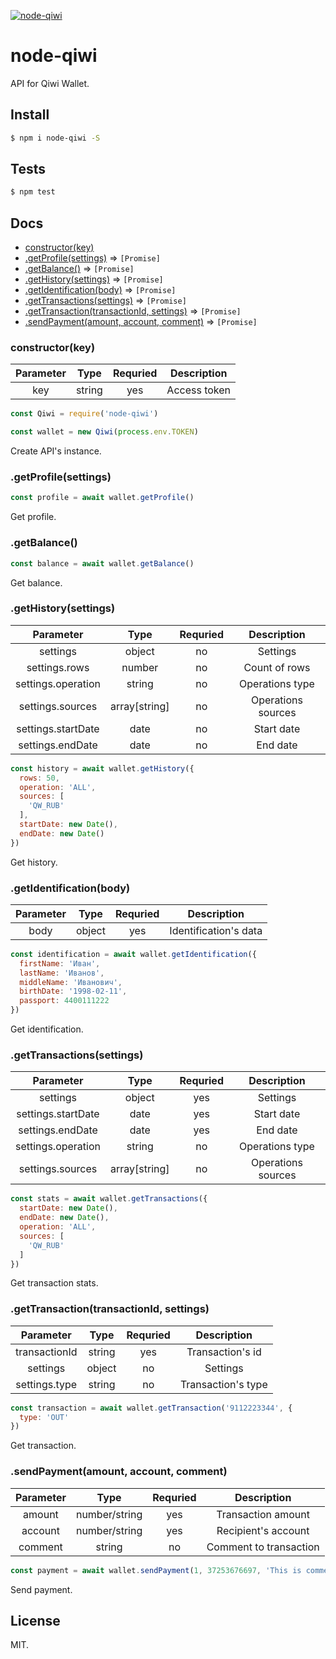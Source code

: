[![node-qiwi](https://img.shields.io/npm/v/node-qiwi.svg?style=flat-square)](https://www.npmjs.com/package/node-qiwi/)

# node-qiwi

API for Qiwi Wallet.

## Install

```sh
$ npm i node-qiwi -S
```

## Tests

```sh
$ npm test
```

## Docs

* [constructor(key)](#constructorkey)
* [.getProfile(settings)](#getprofilesettings) ⇒ `[Promise]`
* [.getBalance()](#getbalance) ⇒ `[Promise]`
* [.getHistory(settings)](#gethistorysettings) ⇒ `[Promise]`
* [.getIdentification(body)](#getidentificationbody) ⇒ `[Promise]`
* [.getTransactions(settings)](#gettransactionssettings) ⇒ `[Promise]`
* [.getTransaction(transactionId, settings)](#gettransaction-transactionid-settings) ⇒ `[Promise]`
* [.sendPayment(amount, account, comment)](#sendpaymentamount-account-comment) ⇒ `[Promise]`

### constructor(key)

| Parameter  | Type      | Requried  | Description  |
|:-----------:|:---------:|:---------:|:------------:|
| key        | string    | yes       | Access token |

```js
const Qiwi = require('node-qiwi')

const wallet = new Qiwi(process.env.TOKEN)
```

Create API's instance.

### .getProfile(settings)

```js
const profile = await wallet.getProfile()
```

Get profile.

### .getBalance()

```js
const balance = await wallet.getBalance()
```

Get balance.

### .getHistory(settings)

| Parameter  | Type      | Requried  | Description  |
|:-----------:|:---------:|:---------:|:------------:|
| settings   | object    | no        | Settings |
| settings.rows | number | no | Count of rows |
| settings.operation | string | no | Operations type |
| settings.sources | array[string] | no | Operations sources |
| settings.startDate | date    | no       | Start date |
| settings.endDate | date    | no      | End date |

```js
const history = await wallet.getHistory({
  rows: 50,
  operation: 'ALL',
  sources: [
    'QW_RUB'
  ],
  startDate: new Date(),
  endDate: new Date()
})
```

Get history.

### .getIdentification(body)

| Parameter  | Type      | Requried  | Description  |
|:-----------:|:---------:|:---------:|:------------:|
| body       | object    | yes       | Identification's data |

```js
const identification = await wallet.getIdentification({
  firstName: 'Иван',
  lastName: 'Иванов',
  middleName: 'Иванович',
  birthDate: '1998-02-11',
  passport: 4400111222
})
```

Get identification.

### .getTransactions(settings)

| Parameter  | Type      | Requried  | Description  |
|:-----------:|:---------:|:---------:|:------------:|
| settings   | object    | yes       | Settings |
| settings.startDate | date    | yes       | Start date |
| settings.endDate | date    | yes       | End date |
| settings.operation | string | no | Operations type |
| settings.sources | array[string] | no | Operations sources |

```js
const stats = await wallet.getTransactions({
  startDate: new Date(),
  endDate: new Date(),
  operation: 'ALL',
  sources: [
    'QW_RUB'
  ]
})
```

Get transaction stats.

### .getTransaction(transactionId, settings)

| Parameter  | Type      | Requried  | Description  |
|:-----------:|:---------:|:---------:|:------------:|
| transactionId | string    | yes       | Transaction's id |
| settings   | object    | no        |  Settings |
| settings.type   | string    | no        | Transaction's type |

```js
const transaction = await wallet.getTransaction('9112223344', {
  type: 'OUT'
})
```

Get transaction.

### .sendPayment(amount, account, comment)

| Parameter  | Type          | Requried  | Description  |
|:-----------:|:-------------:|:---------:|:------------:|
| amount     | number/string | yes       | Transaction amount     |
| account    | number/string | yes       | Recipient's account    |
| comment    | string        | no        | Comment to transaction |

```js
const payment = await wallet.sendPayment(1, 37253676697, 'This is comment')
```

Send payment.

## License

MIT.
